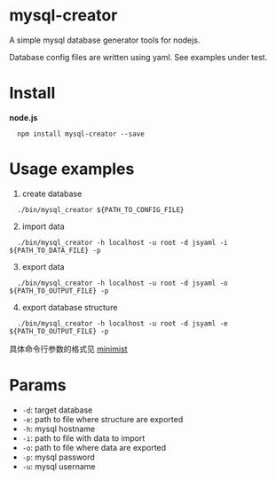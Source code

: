 # mysql-creator

A simple mysql database generator tools for nodejs.

Database config files are written using yaml. See examples under test.

# Install

**node.js**
```
  npm install mysql-creator --save
```

# Usage examples
1. create database
  ```
    ./bin/mysql_creator ${PATH_TO_CONFIG_FILE}
  ```
2. import data
  ```
    ./bin/mysql_creator -h localhost -u root -d jsyaml -i ${PATH_TO_DATA_FILE} -p
  ```
3. export data
  ```
    ./bin/mysql_creator -h localhost -u root -d jsyaml -o ${PATH_TO_OUTPUT_FILE} -p
  ```
4. export database structure
  ```
    ./bin/mysql_creator -h localhost -u root -d jsyaml -e ${PATH_TO_OUTPUT_FILE} -p
  ```
具体命令行参数的格式见 [minimist](https://www.npmjs.com/package/minimist)

# Params
+ `-d`: target database
+ `-e`: path to file where structure are exported
+ `-h`: mysql hostname
+ `-i`: path to file with data to import
+ `-o`: path to file where data are exported
+ `-p`: mysql password
+ `-u`: mysql username